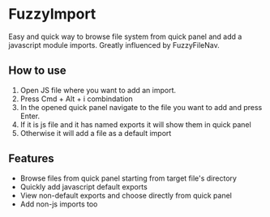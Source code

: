 FuzzyImport
===========

Easy and quick way to browse file system from quick panel and add a javascript module imports. Greatly influenced by FuzzyFileNav.

How to use
----------

1. Open JS file where you want to add an import.
2. Press Cmd + Alt + i combindation
3. In the opened quick panel navigate to the file you want to add and press Enter.
4. If it is js file and it has named exports it will show them in quick panel
5. Otherwise it will add a file as a default import

Features
--------

* Browse files from quick panel starting from target file's directory
* Quickly add javascript default exports
* View non-default exports and choose directly from quick panel
* Add non-js imports too

